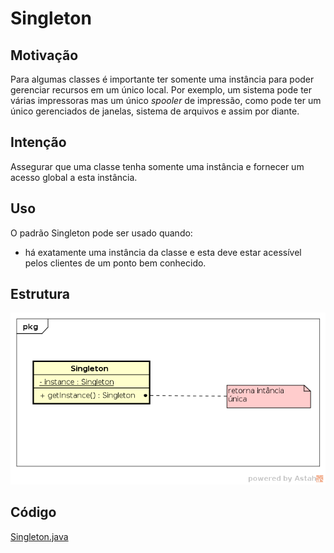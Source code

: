 # Singleton

## Motivação

Para algumas classes é importante ter somente uma instância para poder 
gerenciar recursos em um único local. Por exemplo, um sistema pode ter 
várias impressoras mas um único _spooler_ de impressão, como pode ter um 
único gerenciados de janelas, sistema de arquivos e assim por diante.

## Intenção

Assegurar que uma classe tenha somente uma instância e fornecer um acesso 
global a esta instância.

## Uso

O padrão Singleton pode ser usado quando:

- há exatamente uma instância da classe e esta deve estar acessível pelos
clientes de um ponto bem conhecido.

## Estrutura

![singleton class diagram](singleton.png)

## Código

[Singleton.java](Singleton.java)